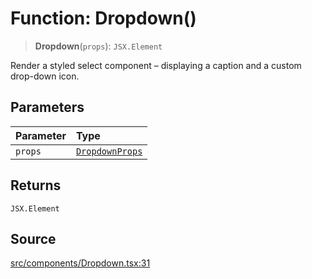 # Function: Dropdown()

> **Dropdown**(`props`): `JSX.Element`

Render a styled select component – displaying a caption and a custom
drop-down icon.

## Parameters

| Parameter | Type |
| :------ | :------ |
| `props` | [`DropdownProps`](../interfaces/DropdownProps.md) |

## Returns

`JSX.Element`

## Source

[src/components/Dropdown.tsx:31](https://github.com/gpbl/react-day-picker/blob/9ad13dc72fff814dcf720a62f6e3b5ea38e8af6d/src/components/Dropdown.tsx#L31)
